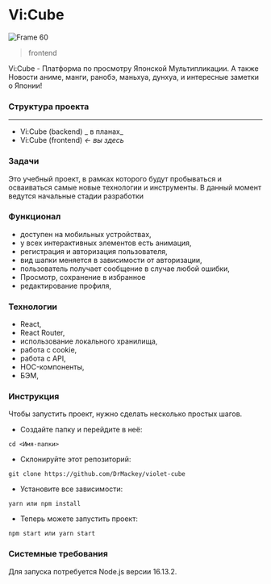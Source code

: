 # **Vi:Cube**
![Frame 60](https://github.com/DrMackey/violet-cube/assets/92988373/d09ed212-515f-4283-8364-e9842b582574)

> frontend

Vi:Cube - Платформа по просмотру Японской Мультипликации. А также Новости аниме, манги, ранобэ, маньхуа, дунхуа, и интересные заметки о Японии!

### **Структура проекта**

---

- Vi:Cube (backend) _ в планах_
- Vi:Cube (frontend) _<- вы здесь_

### Задачи

Это учебный проект, в рамках которого будут пробываться и осваиваться самые новые технологии и инструменты.
В данный момент ведутся начальные стадии разработки

### Функционал

- доступен на мобильных устройствах,
- у всех интерактивных элементов есть анимация,
- регистрация и авторизация пользователя,
- вид шапки меняется в зависимости от авторизации,
- пользователь получает сообщение в случае любой ошибки,
- Просмотр, сохранение в избранное
- редактирование профиля,

### Технологии

- React,
- React Router,
- использование локального хранилища,
- работа с cookie,
- работа с API,
- HOC-компоненты,
- БЭМ,

### Инструкция

Чтобы запустить проект, нужно сделать несколько простых шагов.

- Создайте папку и перейдите в неё:

```
cd <Имя-папки>
```

- Склонируйте этот репозиторий:

```
git clone https://github.com/DrMackey/violet-cube
```

- Установите все зависимости:

```
yarn или npm install
```

- Теперь можете запустить проект:

```
npm start или yarn start
```

### Системные требования

Для запуска потребуется Node.js версии 16.13.2.
